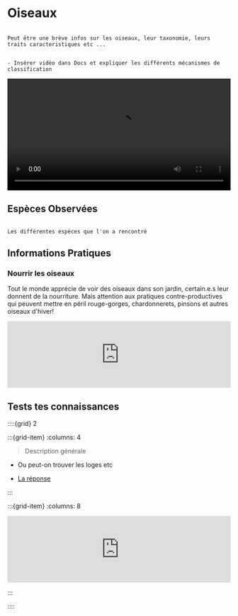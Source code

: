 # Oiseaux

```{note}

Peut être une brève infos sur les oiseaux, leur taxonomie, leurs traits caracteristiques etc ...


- Insérer vidéo dans Docs et expliquer les différents mécanismes de classification

```

<video controls width="100%">
<source src="../../../_static/videos/Pinson-puis-chardonneret.mp4" type="video/mp4" />
</video>



## Espèces Observées

```{note}

Les différentes espèces que l'on a rencontré

```



## Informations Pratiques

### Nourrir les oiseaux

Tout le monde apprécie de voir des oiseaux dans son jardin, certain.e.s leur donnent de la nourriture. Mais attention aux pratiques contre-productives qui peuvent mettre en péril rouge-gorges, chardonnerets, pinsons et autres oiseaux d'hiver!

<div class="embedresize">
<iframe width="100%" height="auto" src="https://www.youtube.com/embed/rdBUO6KOHgc?si=1YVjcCm2WKy3jAf1" title="YouTube video player" frameborder="0" allow="accelerometer; autoplay; clipboard-write; encrypted-media; gyroscope; picture-in-picture; web-share" referrerpolicy="strict-origin-when-cross-origin" allowfullscreen></iframe>
</div>


## Tests tes connaissances

::::{grid} 2

:::{grid-item}
:columns: 4

> Description générale
- Ou peut-on trouver les loges etc


- [La réponse](Pic_noir/Pic_noir)

:::

:::{grid-item}
:columns: 8

<div class="embedresize">
<iframe src="https://www.facebook.com/plugins/video.php?height=314&href=https%3A%2F%2Fwww.facebook.com%2FRiveNature%2Fvideos%2F402370098044171%2F&show_text=false&width=560&t=0" width="100%" height="auto" style="border:none;overflow:hidden" scrolling="no" frameborder="0" allowfullscreen="true" allow="autoplay; clipboard-write; encrypted-media; picture-in-picture; web-share" allowFullScreen="true"></iframe>
</div>

:::

::::
